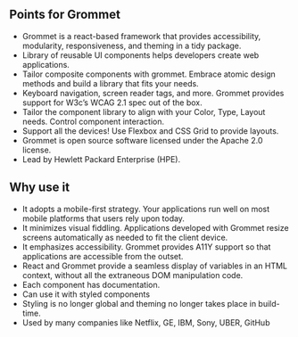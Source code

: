 ## Points for Grommet

* Grommet is a react-based framework that provides accessibility, modularity, responsiveness, and theming in a tidy package.
* Library of reusable UI components helps developers create web applications.
* Tailor composite components with grommet. Embrace atomic design methods and build a library that fits your needs.
* Keyboard navigation, screen reader tags, and more. Grommet provides support for W3c’s WCAG 2.1 spec  out of the box.
* Tailor the component library to align with your Color, Type, Layout needs. Control component interaction.
* Support all the devices! Use Flexbox and CSS Grid to provide layouts.
* Grommet is open source software licensed under the Apache 2.0 license.
* Lead by Hewlett Packard Enterprise (HPE).


## Why use it

* It adopts a mobile-first strategy. Your applications run well on most mobile platforms that users rely upon today.
* It minimizes visual fiddling. Applications developed with Grommet resize screens automatically as needed to fit the client device.
* It emphasizes accessibility. Grommet provides A11Y support so that applications are accessible from the outset.
* React and Grommet provide a seamless display of variables in an HTML context, without all the extraneous DOM manipulation code.
* Each component has documentation.
* Can use it with styled components
* Styling is no longer global and theming no longer takes place in build-time. 
* Used by many companies like Netflix, GE, IBM, Sony, UBER, GitHub

